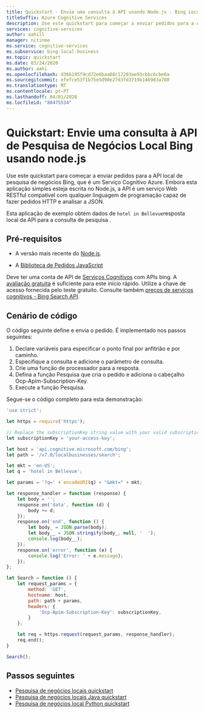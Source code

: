 ```yaml
---
title: Quickstart - Envie uma consulta à API usando Node.js - Bing Local Business Search
titleSuffix: Azure Cognitive Services
description: Use este quickstart para começar a enviar pedidos para a API local de pesquisa de negócios Bing, que é um Serviço Cognitivo Azure.
services: cognitive-services
author: aahill
manager: nitinme
ms.service: cognitive-services
ms.subservice: bing-local-business
ms.topic: quickstart
ms.date: 03/24/2020
ms.author: aahi
ms.openlocfilehash: d366195f9cd72e6baa88c17203ae93cbbc6cbe6a
ms.sourcegitcommit: efefce53f1b75e5d90e27d3fd3719e146983a780
ms.translationtype: MT
ms.contentlocale: pt-PT
ms.lasthandoff: 04/01/2020
ms.locfileid: "80475534"
---
```

# <a name="quickstart-send-a-query-to-the-bing-local-business-search-api-using-nodejs"></a>Quickstart: Envie uma consulta à API de Pesquisa de Negócios Local Bing usando node.js

Use este quickstart para começar a enviar pedidos para a API local de pesquisa de negócios Bing, que é um Serviço Cognitivo Azure. Embora esta aplicação simples esteja escrita no Node.js, a API é um serviço Web RESTful compatível com qualquer linguagem de programação capaz de fazer pedidos HTTP e analisar a JSON.

Esta aplicação de exemplo obtém dados de `hotel in Bellevue`resposta local da API para a consulta de pesquisa .

## <a name="prerequisites"></a>Pré-requisitos

* A versão mais recente do [Node.js](https://nodejs.org/en/download/).

* A [Biblioteca de Pedidos JavaScript](https://github.com/request/request)

Deve ter uma conta de API de [Serviços Cognitivos](https://docs.microsoft.com/azure/cognitive-services/cognitive-services-apis-create-account) com APIs bing. A [avaliação gratuita](https://azure.microsoft.com/try/cognitive-services/?api=bing-web-search-api) é suficiente para este início rápido. Utilize a chave de acesso fornecida pelo teste gratuito.  Consulte também [preços de serviços cognitivos - Bing Search API](https://azure.microsoft.com/pricing/details/cognitive-services/search-api/).

## <a name="code-scenario"></a>Cenário de código

O código seguinte define e envia o pedido. É implementado nos passos seguintes:

1. Declare variáveis para especificar o ponto final por anfitrião e por caminho.
2. Especifique a consulta e adicione o parâmetro de consulta.
3. Crie uma função de processador para a resposta.
4. Defina a função Pesquisa que cria o pedido e adiciona o cabeçalho Ocp-Apim-Subscription-Key.
5. Execute a função Pesquisa.

Segue-se o código completo para esta demonstração:

```javascript
'use strict';

let https = require('https');

// Replace the subscriptionKey string value with your valid subscription key.
let subscriptionKey = 'your-access-key';

let host = 'api.cognitive.microsoft.com/bing';
let path = '/v7.0/localbusinesses/search';

let mkt = 'en-US';
let q = 'hotel in Bellevue';

let params = '?q=' + encodeURI(q) + "&mkt=" + mkt;

let response_handler = function (response) {
    let body = '';
    response.on('data', function (d) {
        body += d;
    });
    response.on('end', function () {
        let body_ = JSON.parse(body);
        let body__ = JSON.stringify(body_, null, '  ');
        console.log(body__);
    });
    response.on('error', function (e) {
        console.log('Error: ' + e.message);
    });
};

let Search = function () {
    let request_params = {
        method: 'GET',
        hostname: host,
        path: path + params,
        headers: {
            'Ocp-Apim-Subscription-Key': subscriptionKey,
        }
    };

    let req = https.request(request_params, response_handler);
    req.end();
}

Search();

```

## <a name="next-steps"></a>Passos seguintes

* [Pesquisa de negócios locais quickstart](local-quickstart.md)
* [Pesquisa de negócios locais Java quickstart](local-search-java-quickstart.md)
* [Pesquisa de negócios local Python quickstart](local-search-python-quickstart.md)
